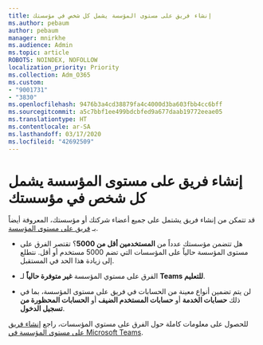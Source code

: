 ```yaml
---
title: إنشاء فريق على مستوى المؤسسة يشمل كل شخص في مؤسستك
ms.author: pebaum
author: pebaum
manager: mnirkhe
ms.audience: Admin
ms.topic: article
ROBOTS: NOINDEX, NOFOLLOW
localization_priority: Priority
ms.collection: Adm_O365
ms.custom:
- "9001731"
- "3830"
ms.openlocfilehash: 9476b3a4cd38879fa4c4000d3ba603fbb4cc6bff
ms.sourcegitcommit: a5c7bbf1ee499bdcbfed9a677daab19772eeae05
ms.translationtype: HT
ms.contentlocale: ar-SA
ms.lasthandoff: 03/17/2020
ms.locfileid: "42692509"
---
```

# <a name="create-an-org-wide-team-that-includes-everyone-in-your-organization"></a>إنشاء فريق على مستوى المؤسسة يشمل كل شخص في مؤسستك

قد تتمكن من إنشاء فريق يشتمل على جميع أعضاء شركتك أو مؤسستك، المعروفة أيضاً بـ [فريق على مستوى المؤسسة](https://docs.microsoft.com/microsoftteams/create-an-org-wide-team).

- هل تتضمن مؤسستك عدداً من **المستخدمين أقل من 5000**؟ تقتصر الفرق على مستوى المؤسسة حالياً على المؤسسات التي تضم 5000 مستخدم أو أقل. نتطلع إلى زيادة هذا الحد في المستقبل.

- الفرق على مستوي المؤسسة **غير متوفرة حالياً** لـ **Teams للتعليم**.

- لن يتم تضمين أنواع معينة من الحسابات في فريق على مستوى المؤسسة، بما في ذلك **حسابات الخدمة** أو **حسابات المستخدم الضيف** أو **الحسابات المحظورة من تسجيل الدخول**.

للحصول على معلومات كاملة حول الفرق على مستوي المؤسسات، راجع [إنشاء فريق على مستوى المؤسسة في Microsoft Teams](https://docs.microsoft.com/microsoftteams/create-an-org-wide-team). 
